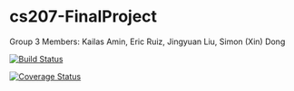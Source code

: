 # cs207-FinalProject

Group 3 Members: Kailas Amin, Eric Ruiz, Jingyuan Liu, Simon (Xin) Dong

[![Build Status](https://travis-ci.org/Software-Samurais/cs207-FinalProject.svg?branch=master)](https://travis-ci.org/Software-Samurais/cs207-FinalProject)

[![Coverage Status](https://codecov.io/gh/Software-Samurais/cs207-FinalProject/branch/master/graph/badge.svg)](https://codecov.io/gh/Software-Samurais/cs207-FinalProject)
